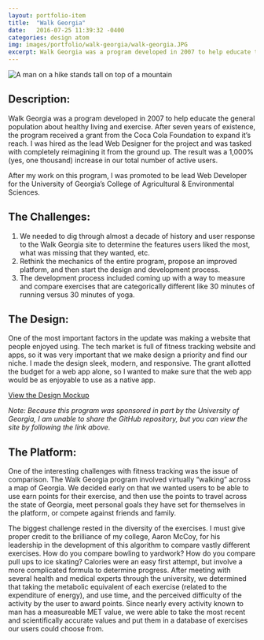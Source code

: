 ```yaml
---
layout: portfolio-item
title:  "Walk Georgia"
date:   2016-07-25 11:39:32 -0400
categories: design atom
img: images/portfolio/walk-georgia/walk-georgia.JPG
excerpt: Walk Georgia was a program developed in 2007 to help educate the general population about healthy living and exercise.  After seven years of existence, the program received a grant from the Coca Cola Foundation to expand it’s reach.  I was hired as the lead Web Designer for the project and was tasked with completely reimagining it from the ground up.  The result was a 1,000% (yes, one thousand) increase in our total number of active users.
---
```


![A man on a hike stands tall on top of a mountain]( {{site.baseurl}}/images/portfolio/walk-georgia/walk-georgia.JPG )

## Description:

Walk Georgia was a program developed in 2007 to help educate the general population about healthy living and exercise.  After seven years of existence, the program received a grant from the Coca Cola Foundation to expand it’s reach.  I was hired as the lead Web Designer for the project and was tasked with completely reimagining it from the ground up.  The result was a 1,000% (yes, one thousand) increase in our total number of active users.

After my work on this program, I was promoted to be lead Web Developer for the University of Georgia’s College of Agricultural & Environmental Sciences.

## The Challenges:
1. We needed to dig through almost a decade of history and user response to the Walk Georgia site to determine the features users liked the most, what was missing that they wanted, etc.
2. Rethink the mechanics of the entire program, propose an improved platform, and then start the design and development process.
3. The development process included coming up with a way to measure and compare exercises that are categorically different like 30 minutes of running versus 30 minutes of yoga.

## The Design:

One of the most important factors in the update was making a website that people enjoyed using.  The tech market is full of fitness tracking website and apps, so it was very important that we make design a priority and find our niche.  I made the design sleek, modern, and responsive.  The grant allotted the budget for a web app alone, so I wanted to make sure that the web app would be as enjoyable to use as a native app.

<a href="https://johnfrenchxyz.github.io/walkgeorgia/" class="portfolio-button">View the Design Mockup</a>

*Note: Because this program was sponsored in part by the University of Georgia, I am unable to share the GitHub repository, but you can view the site by following the link above.*

## The Platform:

One of the interesting challenges with fitness tracking was the issue of comparison.  The Walk Georgia program involved virtually “walking” across a map of Georgia.  We decided early on that we wanted users to be able to use earn points for their exercise, and then use the points to travel across the state of Georgia, meet personal goals they have set for themselves in the platform, or compete against friends and family.

The biggest challenge rested in the diversity of the exercises.  I must give proper credit to the brilliance of my college, Aaron McCoy, for his leadership in the development of this algorithm to compare vastly different exercises.  How do you compare bowling to yardwork? How do you compare pull ups to ice skating? Calories were an easy first attempt, but involve a more complicated formula to determine progress.  After meeting with several health and medical experts through the university, we determined that taking the metabolic equivalent of each exercise (related to the expenditure of energy), and use time, and the perceived difficulty of the activity by the user to award points.  Since nearly every activity known to man has a measureable MET value, we were able to take the most recent and scientifically accurate values and put them in a database of exercises our users could choose from.
